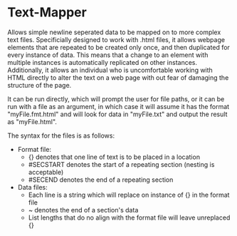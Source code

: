 # Text-Mapper

Allows simple newline seperated data to be mapped on to more complex text files. Specificially designed to work with .html files, it allows webpage elements that are repeated to be created only once, and then duplicated for every instance of data. 
This means that a change to an element with multiple instances is automatically replicated on other instances. Additionally, it allows an individual who is uncomfortable working with HTML directly to alter the text on a web page with out
fear of damaging the structure of the page.

It can be run directly, which will prompt the user for file paths, or it can be run with a file as an argument, in which case it will assume it has the format "myFile.fmt.html" and will look for data in "myFile.txt" and output the result as "myFile.html".

The syntax for the files is as follows:
- Format file:
  - {} denotes that one line of text is to be placed in a location
  - #SECSTART denotes the start of a repeating section (nesting is acceptable)
  - #SECEND denotes the end of a repeating section
- Data files:
  - Each line is a string which will replace on instance of {} in the format file
  - ~ denotes the end of a section's data
  - List lengths that do no align with the format file will leave unreplaced {}
